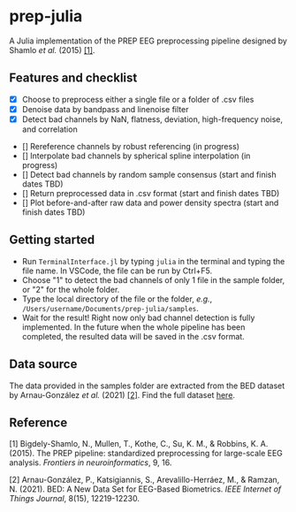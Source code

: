 # prep-julia

A Julia implementation of the PREP EEG preprocessing pipeline designed by Shamlo *et al.* (2015) [[1]](#1).

## Features and checklist
- [x] Choose to preprocess either a single file or a folder of .csv files
- [x] Denoise data by bandpass and linenoise filter 
- [x] Detect bad channels by NaN, flatness, deviation, high-frequency noise, and correlation
- [] Rereference channels by robust referencing (in progress)
- [] Interpolate bad channels by spherical spline interpolation (in progress)
- [] Detect bad channels by random sample consensus (start and finish dates TBD)
- [] Return preprocessed data in .csv format (start and finish dates TBD)
- [] Plot before-and-after raw data and power density spectra (start and finish dates TBD)

## Getting started
- Run `TerminalInterface.jl` by typing `julia` in the terminal and typing the file name. In VSCode, the file can be run by Ctrl+F5.
- Choose "1" to detect the bad channels of only 1 file in the sample folder, or "2" for the whole folder.
- Type the local directory of the file or the folder, *e.g.*, `/Users/username/Documents/prep-julia/samples`.
- Wait for the result! Right now only bad channel detection is fully implemented. In the future when the whole pipeline has been completed, the resulted data will be saved in the .csv format.

## Data source
The data provided in the samples folder are extracted from the BED dataset by Arnau-González *et al.* (2021) [[2]](#2). Find the full dataset [here](https://zenodo.org/record/4309472?token=eyJhbGciOiJIUzUxMiIsImV4cCI6MTY1ODUyNzE5OSwiaWF0IjoxNjMwMzk5NjcyfQ.eyJkYXRhIjp7InJlY2lkIjo0MzA5NDcyfSwiaWQiOjE2ODExLCJybmQiOiIyZmU5Nzk0ZiJ9.mCdQaX9123h0Cm37l2qPq9FFrC_g0D5YRW1R5ztilrRd_TI9ssvpw-hUl17sN4wU8DI6E7C0LqzZ-diYOaZDGg#.YXimL3Uzb1E).

## Reference
<a id="1">[1]</a>
Bigdely-Shamlo, N., Mullen, T., Kothe, C., Su, K. M., & Robbins, K. A. (2015). The PREP pipeline: standardized preprocessing for large-scale EEG analysis. *Frontiers in neuroinformatics*, 9, 16.

<a id="2">[2]</a>
Arnau-González, P., Katsigiannis, S., Arevalillo-Herráez, M., & Ramzan, N. (2021). BED: A New Data Set for EEG-Based Biometrics. *IEEE Internet of Things Journal*, 8(15), 12219-12230.
